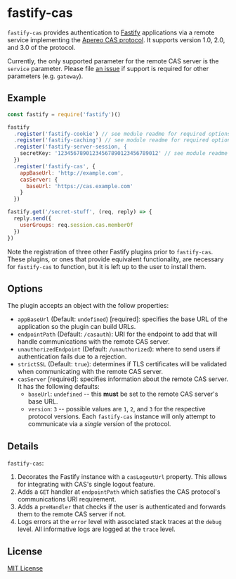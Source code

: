 # fastify-cas

`fastify-cas` provides authentication to [Fastify](https://fastify.io/)
applications via a remote service implementing the [Apereo CAS protocol](proto).
It supports version 1.0, 2.0, and 3.0 of the protocol.

Currently, the only supported parameter for the remote CAS server is the
`service` parameter. Please file [an issue][issues] if support is required
for other parameters (e.g. `gateway`).

[proto]: https://github.com/apereo/cas/blob/4db907bae/docs/cas-server-documentation/protocol/CAS-Protocol-Specification.md
[issues]: https://github.com/jsumners/fastify-cas/issues

## Example

```js
const fastify = require('fastify')()

fastify
  .register('fastify-cookie') // see module readme for required options
  .register('fastify-caching') // see module readme for required options
  .register('fastify-server-session, {
    secretKey: '12345678901234567890123456789012' // see module readme for required options
  })
  .register('fastify-cas', {
    appBaseUrl: 'http://example.com',
    casServer: {
      baseUrl: 'https://cas.example.com'
    }
  })

fastify.get('/secret-stuff', (req, reply) => {
  reply.send({
    userGroups: req.session.cas.memberOf
  })
})
```

Note the registration of three other Fastify plugins prior to `fastify-cas`.
These plugins, or ones that provide equivalent functionality, are necessary
for `fastify-cas` to function, but it is left up to the user to install them.

## Options

The plugin accepts an object with the follow properties:

+ `appBaseUrl` (Default: `undefined`) [required]: specifies the base URL of the
application so the plugin can build URLs.
+ `endpointPath` (Default: `/casauth`): URI for the endpoint to add that will
handle communications with the remote CAS server.
+ `unauthorizedEndpoint` (Default: `/unauthorized`): where to send users if
authentication fails due to a rejection.
+ `strictSSL` (Default: `true`): determines if TLS certificates will be
validated when communicating with the remote CAS server.
+ `casServer` [required]: specifies information about the remote CAS server.
It has the following defaults:
    * `baseUrl`: `undefined` -- this **must** be set to the remote CAS server's
    base URL.
    * `version`: `3` -- possible values are `1`, `2`, and `3` for the
    respective protocol versions. Each `fastify-cas` instance will only attempt
    to communicate via a *single* version of the protocol.

## Details

`fastify-cas`:

1. Decorates the Fastify instance with a `casLogoutUrl` property. This allows
for integrating with CAS's single logout feature.
2. Adds a `GET` handler at `endpointPath` which satisfies the CAS protocol's
communications URI requirement.
3. Adds a `preHandler` that checks if the user is authenticated and forwards
them to the remote CAS server if not.
4. Logs errors at the `error` level with associated stack traces at the `debug`
level. All informative logs are logged at the `trace` level.

## License

[MIT License](http://jsumners.mit-license.org/)
